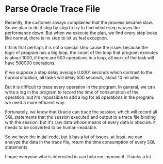 # Parse Oracle Trace File
Recently, the customer always complained that the process became slow. So we plan to do it step by step to try to find which step causes the performance down.
But when we execute the plan, we find every step looks like normal, there is no step to let us feel exception.

I think that perhaps it is not a special step cause the issue. because the logic of program has a big loop, 
the count of the loop that program executes is about 1000, if there are 500 operations in a loop, all work of the task will have 500000 operations.

if we suppose a step delay average 0.0001 seconds which contrast to the normal situation, all tasks will delay 500 seconds, about 10 minutes.

But it is difficult to trace every operation in the program. In general, we can write a log in the program to record the time of consumption of the operation.
but it's impossible to add a log for all operations in the program. we need a more efficient way.

Fortunately, we know that Oracle can trace the session, which will record all SQL statements that the session executed and output to a trace file binding with the session.
but it's raw data whose means of every data is obscure. it needs to be converted to be human-readable.

So we have the initial code, but it has a lot of issues. at least, we can analyze the data in the trace file, return the time consumption of every SQL statements. 

I hope everyone who is interested in can help me improve it. 
Thanks a lot.
